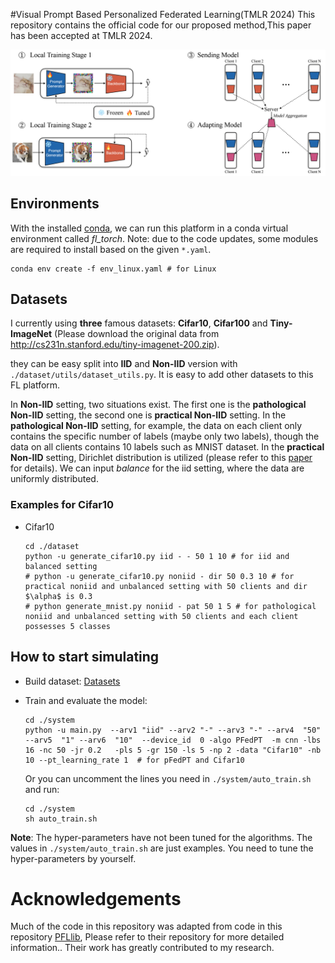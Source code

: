 #Visual Prompt Based Personalized Federated Learning(TMLR 2024)
This repository contains the official code for our proposed method,This paper has been accepted at TMLR 2024.

![Local Image](./pipeline.png)

## Environments
With the installed [conda](https://repo.anaconda.com/miniconda/Miniconda3-latest-Linux-x86_64.sh), we can run this platform in a conda virtual environment called *fl_torch*. Note: due to the code updates, some modules are required to install based on the given `*.yaml`. 
```
conda env create -f env_linux.yaml # for Linux
```



## Datasets 
I currently using **three** famous datasets:  **Cifar10**, **Cifar100** and **Tiny-ImageNet** (Please download the original data from http://cs231n.stanford.edu/tiny-imagenet-200.zip).

they can be easy split into **IID** and **Non-IID** version with `./dataset/utils/dataset_utils.py`. It is easy to add other datasets to this FL platform.

In **Non-IID** setting, two situations exist. The first one is the **pathological Non-IID** setting, the second one is **practical Non-IID** setting. In the **pathological Non-IID** setting, for example, the data on each client only contains the specific number of labels (maybe only two labels), though the data on all clients contains 10 labels such as MNIST dataset. In the **practical Non-IID** setting, Dirichlet distribution is utilized (please refer to this [paper](https://proceedings.neurips.cc/paper/2020/hash/18df51b97ccd68128e994804f3eccc87-Abstract.html) for details). We can input *balance* for the iid setting, where the data are uniformly distributed. 

### Examples for **Cifar10**
- Cifar10
    ```
    cd ./dataset
    python -u generate_cifar10.py iid - - 50 1 10 # for iid and balanced setting
    # python -u generate_cifar10.py noniid - dir 50 0.3 10 # for practical noniid and unbalanced setting with 50 clients and dir $\alpha$ is 0.3
    # python generate_mnist.py noniid - pat 50 1 5 # for pathological noniid and unbalanced setting with 50 clients and each client possesses 5 classes
    ```

## How to start simulating 
- Build dataset: [Datasets](#datasets-updating)

- Train and evaluate the model:
    ```
    cd ./system
    python -u main.py  --arv1 "iid" --arv2 "-" --arv3 "-" --arv4  "50" --arv5  "1" --arv6  "10"  --device_id  0 -algo PFedPT  -m cnn -lbs 16 -nc 50 -jr 0.2   -pls 5 -gr 150 -ls 5 -np 2 -data "Cifar10" -nb 10 --pt_learning_rate 1  # for pFedPT and Cifar10
    ```
    Or you can uncomment the lines you need in `./system/auto_train.sh` and run:
    ```
    cd ./system
    sh auto_train.sh
    ```

**Note**: The hyper-parameters have not been tuned for the algorithms. The values in `./system/auto_train.sh` are just examples. You need to tune the hyper-parameters by yourself. 

# Acknowledgements

Much of the code in this repository was adapted from code in this repository  [PFLlib](https://github.com/TsingZ0/PFLlib), Please refer to their repository for more detailed information.. Their work has greatly contributed to my research.



